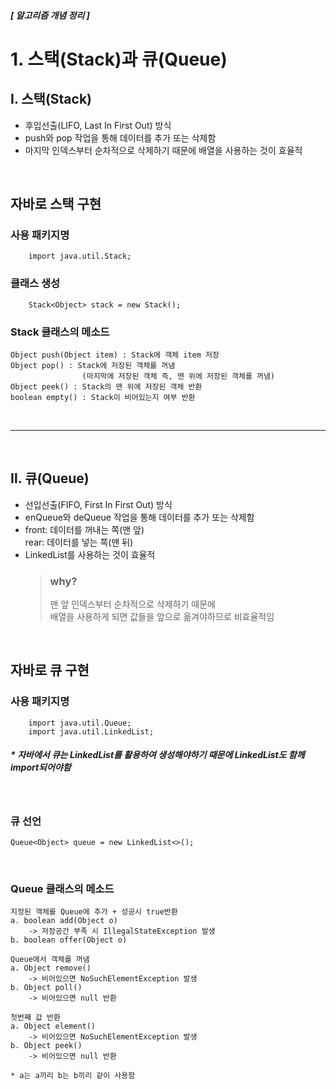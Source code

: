 ##### [ 알고리즘 개념 정리 ] 
# 1. 스택(Stack)과 큐(Queue)

## **Ⅰ. 스택(Stack)**
- 후입선출(LIFO, Last In First Out) 방식
- push와 pop 작업을 통해 데이터를 추가 또는 삭제함
- 마지막 인덱스부터 순차적으로 삭제하기 때문에 배열을 사용하는 것이 효율적

<br/>

## 자바로 스택 구현

### 사용 패키지명

        import java.util.Stack;

### 클래스 생성
        Stack<Object> stack = new Stack();

### Stack 클래스의 메소드

    Object push(Object item) : Stack에 객체 item 저장
    Object pop() : Stack에 저장된 객체를 꺼냄
                    (마지막에 저장된 객체 즉, 맨 위에 저장된 객체를 꺼냄)
    Object peek() : Stack의 맨 위에 저장된 객체 반환
    boolean empty() : Stack이 비어있는지 여부 반환

<br/>

---

<br/>

## **Ⅱ. 큐(Queue)**
- 선입선출(FIFO, First In First Out) 방식
- enQueue와 deQueue 작업을 통해 데이터를 추가 또는 삭제함
- front: 데이터를 꺼내는 쪽(맨 앞)<br/>
  rear: 데이터를 넣는 쪽(맨 뒤)
- LinkedList를 사용하는 것이 효율적
    > ### why? <br/>
    > 맨 앞 인덱스부터 순차적으로 삭제하기 때문에 <br/> 배열을 사용하게 되면 값들을 앞으로 옮겨야하므로 비효율적임


<br/>

## 자바로 큐 구현

### 사용 패키지명
  
        import java.util.Queue;
        import java.util.LinkedList;
##### * 자바에서 큐는 LinkedList를 활용하여 생성해야하기 때문에 LinkedList도 함께 import되어야함

<br/>

### 큐 선언
    Queue<Object> queue = new LinkedList<>();
    

<br/>


### Queue 클래스의 메소드


    지정된 객체를 Queue에 추가 + 성공시 true반환
    a. boolean add(Object o)
        -> 저장공간 부족 시 IllegalStateException 발생
    b. boolean offer(Object o)
  
    Queue에서 객체를 꺼냄
    a. Object remove()
        -> 비어있으면 NoSuchElementException 발생
    b. Object poll()
        -> 비어있으면 null 반환
  
    첫번째 값 반환
    a. Object element()
        -> 비어있으면 NoSuchElementException 발생
    b. Object peek()
        -> 비어있으면 null 반환

    * a는 a끼리 b는 b끼리 같이 사용함

